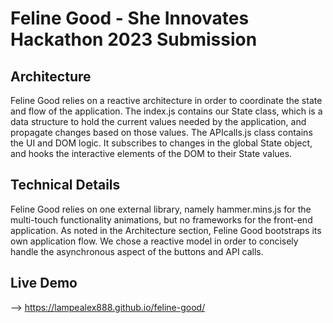 # Feline Good - She Innovates Hackathon 2023 Submission

## Architecture

Feline Good relies on a reactive architecture in order to coordinate the state and flow of the application. The index.js contains our State class, which is a data structure to hold the current values needed by the application, and propagate changes based on those values. The APIcalls.js class contains the UI and DOM logic. It subscribes to changes in the global State object, and hooks the interactive elements of the DOM to their State values.

## Technical Details

Feline Good relies on one external library, namely hammer.mins.js for the multi-touch functionality animations, but no frameworks for the front-end application. As noted in the Architecture section, Feline Good bootstraps its own application flow. We chose a reactive model in order to concisely handle the asynchronous aspect of the buttons and API calls.

## Live Demo 

--> https://lampealex888.github.io/feline-good/
